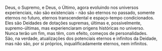 ﻿Deus, o Supremo, e Deus, o Último, agora evoluindo nos universos experienciais, não são existenciais - não são eternos no passado, somente eternos no futuro, eternos transcendental e espaço-tempo condicionados. Eles são Deidades de dotações supremas, últimas e, possivelmente, supremo-últimas, mas experienciaram origens históricas no universo. Nunca terão um fim, mas têm, com efeito, começos de personalidades. São, na verdade, atualizações dos potenciais eternos e infinitos da Deidade, mas não são, por si próprios, inqualificadamente eternos, nem infinitos.